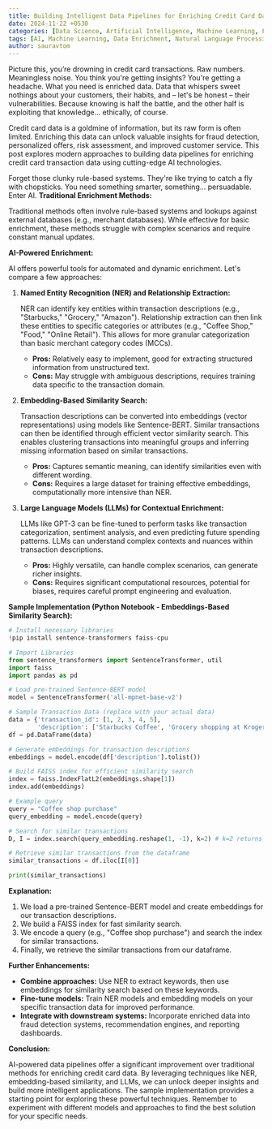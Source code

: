 ```yaml
---
title: Building Intelligent Data Pipelines for Enriching Credit Card Data
date: 2024-11-22 +0530
categories: [Data Science, Artificial Intelligence, Machine Learning, Fintech, Data Engineering, Credit Card Analytics]
tags: [AI, Machine Learning, Data Enrichment, Natural Language Processing, NER, Embeddings,  Sentence-BERT, FAISS, Large Language Models,  Credit Card Data, Transaction Analysis,  Fintech, Data Pipelines]
author: sauravtom
---
```

Picture this, you’re drowning in credit card transactions. Raw numbers. Meaningless noise. You think you're getting insights? You're getting a headache. What you need is enriched data. Data that whispers sweet nothings about your customers, their habits, and – let's be honest – their vulnerabilities. Because knowing is half the battle, and the other half is exploiting that knowledge… ethically, of course.

Credit card data is a goldmine of information, but its raw form is often limited. Enriching this data can unlock valuable insights for fraud detection, personalized offers, risk assessment, and improved customer service. This post explores modern approaches to building data pipelines for enriching credit card transaction data using cutting-edge AI technologies.

Forget those clunky rule-based systems. They're like trying to catch a fly with chopsticks. You need something smarter, something… persuadable. Enter AI.
**Traditional Enrichment Methods:**

Traditional methods often involve rule-based systems and lookups against external databases (e.g., merchant databases). While effective for basic enrichment, these methods struggle with complex scenarios and require constant manual updates.

**AI-Powered Enrichment:**

AI offers powerful tools for automated and dynamic enrichment.  Let's compare a few approaches:

1. **Named Entity Recognition (NER) and Relationship Extraction:**

   NER can identify key entities within transaction descriptions (e.g., "Starbucks," "Grocery," "Amazon"). Relationship extraction can then link these entities to specific categories or attributes (e.g., "Coffee Shop," "Food," "Online Retail"). This allows for more granular categorization than basic merchant category codes (MCCs).

   * **Pros:**  Relatively easy to implement, good for extracting structured information from unstructured text.
   * **Cons:**  May struggle with ambiguous descriptions, requires training data specific to the transaction domain.

2. **Embedding-Based Similarity Search:**

   Transaction descriptions can be converted into embeddings (vector representations) using models like Sentence-BERT. Similar transactions can then be identified through efficient vector similarity search. This enables clustering transactions into meaningful groups and inferring missing information based on similar transactions.

   * **Pros:**  Captures semantic meaning, can identify similarities even with different wording.
   * **Cons:**  Requires a large dataset for training effective embeddings, computationally more intensive than NER.

3. **Large Language Models (LLMs) for Contextual Enrichment:**

   LLMs like GPT-3 can be fine-tuned to perform tasks like transaction categorization, sentiment analysis, and even predicting future spending patterns.  LLMs can understand complex contexts and nuances within transaction descriptions.

   * **Pros:**  Highly versatile, can handle complex scenarios, can generate richer insights.
   * **Cons:**  Requires significant computational resources, potential for biases, requires careful prompt engineering and evaluation.


**Sample Implementation (Python Notebook - Embeddings-Based Similarity Search):**

```python
# Install necessary libraries
!pip install sentence-transformers faiss-cpu

# Import Libraries
from sentence_transformers import SentenceTransformer, util
import faiss
import pandas as pd

# Load pre-trained Sentence-BERT model
model = SentenceTransformer('all-mpnet-base-v2')

# Sample Transaction Data (replace with your actual data)
data = {'transaction_id': [1, 2, 3, 4, 5],
        'description': ['Starbucks Coffee', 'Grocery shopping at Kroger', 'Amazon purchase - Book', 'Uber ride to airport', 'Dinner at Italian restaurant']}
df = pd.DataFrame(data)

# Generate embeddings for transaction descriptions
embeddings = model.encode(df['description'].tolist())

# Build FAISS index for efficient similarity search
index = faiss.IndexFlatL2(embeddings.shape[1])
index.add(embeddings)

# Example query
query = "Coffee shop purchase"
query_embedding = model.encode(query)

# Search for similar transactions
D, I = index.search(query_embedding.reshape(1, -1), k=2) # k=2 returns top 2 similar transactions

# Retrieve similar transactions from the dataframe
similar_transactions = df.iloc[I[0]]

print(similar_transactions)
```

**Explanation:**

1. We load a pre-trained Sentence-BERT model and create embeddings for our transaction descriptions.
2. We build a FAISS index for fast similarity search.
3. We encode a query (e.g., "Coffee shop purchase") and search the index for similar transactions.
4. Finally, we retrieve the similar transactions from our dataframe.

**Further Enhancements:**

* **Combine approaches:** Use NER to extract keywords, then use embeddings for similarity search based on these keywords.
* **Fine-tune models:** Train NER models and embedding models on your specific transaction data for improved performance.
* **Integrate with downstream systems:** Incorporate enriched data into fraud detection systems, recommendation engines, and reporting dashboards.

**Conclusion:**

AI-powered data pipelines offer a significant improvement over traditional methods for enriching credit card data. By leveraging techniques like NER, embedding-based similarity, and LLMs, we can unlock deeper insights and build more intelligent applications.  The sample implementation provides a starting point for exploring these powerful techniques. Remember to experiment with different models and approaches to find the best solution for your specific needs. 
